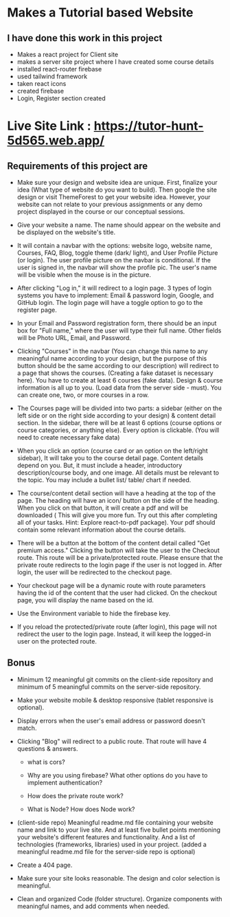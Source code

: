 # Makes a Tutorial based Website

## I have done this work in this project
* Makes a react project for Client site
* makes a server site project where I have created some course details
* installed react-router firebase
* used tailwind framework
* taken react icons
* created firebase 
* Login, Register section created

# Live Site Link : https://tutor-hunt-5d565.web.app/

## Requirements of this project are 
* Make sure your design and website idea are unique. First, finalize your idea (What type of website do you want to build). Then google the site design or visit ThemeForest to get your website idea. However, your website can not relate to your previous assignments or any demo project displayed in the course or our conceptual sessions.

* Give your website a name. The name should appear on the website and be displayed on the website's title.

* It will contain a navbar with the options: website logo, website name, Courses, FAQ, Blog, toggle theme (dark/ light), and User Profile Picture (or login). The user profile picture on the navbar is conditional. If the user is signed in, the navbar will show the profile pic. The user's name will be visible when the mouse is in the picture.

* After clicking "Log in," it will redirect to a login page. 3 types of login systems you have to implement: Email & password login, Google, and GitHub login. The login page will have a toggle option to go to the register page.

* In your Email and Password registration form, there should be an input box for "Full name," where the user will type their full name. Other fields will be Photo URL, Email, and Password.

* Clicking "Courses" in the navbar (You can change this name to any meaningful name according to your design, but the purpose of this button should be the same according to our description) will redirect to a page that shows the courses. (Creating a fake dataset is necessary here). You have to create at least 6 courses (fake data). Design & course information is all up to you. (Load data from the server side - must). You can create one, two, or more courses in a row.

* The Courses page will be divided into two parts: a sidebar (either on the left side or on the right side according to your design) & content detail section. In the sidebar, there will be at least 6 options (course options or course categories, or anything else). Every option is clickable. (You will need to create necessary fake data)

* When you click an option (course card or an option on the left/right sidebar), It will take you to the course detail page. Content details depend on you. But, it must include a header, introductory description/course body, and one image. All details must be relevant to the topic. You may include a bullet list/ table/ chart if needed.

* The course/content detail section will have a heading at the top of the page. The heading will have an icon/ button on the side of the heading. When you click on that button, it will create a pdf and will be downloaded ( This will give you more fun. Try out this after completing all of your tasks. Hint: Explore react-to-pdf package). Your pdf should contain some relevant information about the course details.

* There will be a button at the bottom of the content detail called "Get premium access." Clicking the button will take the user to the Checkout route. This route will be a private/protected route. Please ensure that the private route redirects to the login page if the user is not logged in. After login, the user will be redirected to the checkout page.

* Your checkout page will be a dynamic route with route parameters having the id of the content that the user had clicked. On the checkout page, you will display the name based on the id.

* Use the Environment variable to hide the firebase key.

* If you reload the protected/private route (after login), this page will not redirect the user to the login page. Instead, it will keep the logged-in user on the protected route.

## Bonus
* Minimum 12 meaningful git commits on the client-side repository and minimum of 5 meaningful commits on the server-side repository.

* Make your website mobile & desktop responsive (tablet responsive is optional).

* Display errors when the user's email address or password doesn't match.

* Clicking "Blog" will redirect to a public route. That route will have 4 questions & answers.
    * what is cors?

    * Why are you using firebase? What other options do you have to implement authentication?

    * How does the private route work?

    * What is Node? How does Node work?

* (client-side repo) Meaningful readme.md file containing your website name and link to your live site. And at least five bullet points mentioning your website's different features and functionality. And a list of technologies (frameworks, libraries) used in your project. (added a meaningful readme.md file for the server-side repo is optional)

* Create a 404 page.

* Make sure your site looks reasonable. The design and color selection is meaningful.

* Clean and organized Code (folder structure). Organize components with meaningful names, and add comments when needed.
